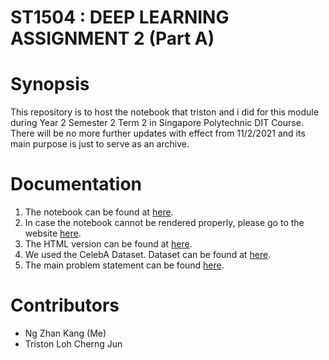 # ST1504 : DEEP LEARNING ASSIGNMENT 2 (Part A)

# Synopsis

This repository is to host the notebook that triston and i did for this module during Year 2 Semester 2 Term 2 in Singapore Polytechnic DIT Course. There will be no more further updates with effect from 11/2/2021 and its main purpose is just to serve as an archive.

# Documentation
1. The notebook can be found at [here](./Assignment_2_Part_A.ipynb).
2. In case the notebook cannot be rendered properly, please go to the website [here](https://nbviewer.jupyter.org/github/ngzhankang/Deep-Learning_ca2/blob/main/Assignment_2_Part_A.ipynb).
3. The HTML version can be found at [here](./Assignment_2.html).
4. We used the CelebA Dataset. Dataset can be found at [here](./dataset).
5. The main problem statement can be found [here](./ST1504_DELE_Assignment_CA2_AY202021S2.pdf).

# Contributors
- Ng Zhan Kang (Me)
- Triston Loh Cherng Jun
